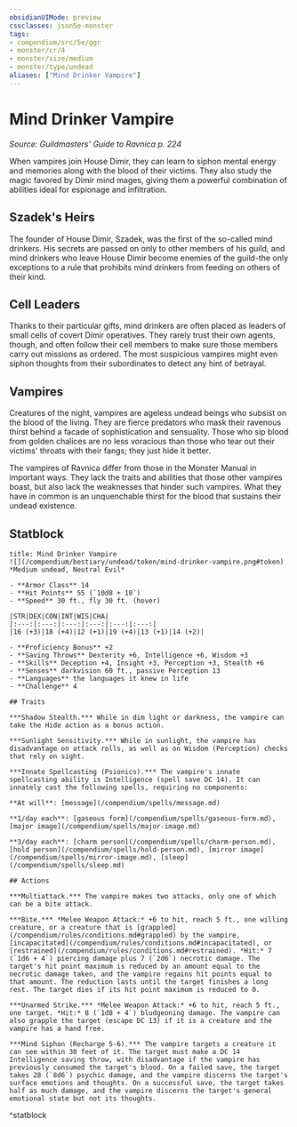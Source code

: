 ```yaml
---
obsidianUIMode: preview
cssclasses: json5e-monster
tags:
- compendium/src/5e/ggr
- monster/cr/4
- monster/size/medium
- monster/type/undead
aliases: ["Mind Drinker Vampire"]
---
```

# Mind Drinker Vampire
*Source: Guildmasters' Guide to Ravnica p. 224*  

When vampires join House Dimir, they can learn to siphon mental energy and memories along with the blood of their victims. They also study the magic favored by Dimir mind mages, giving them a powerful combination of abilities ideal for espionage and infiltration.

## Szadek's Heirs

The founder of House Dimir, Szadek, was the first of the so-called mind drinkers. His secrets are passed on only to other members of his guild, and mind drinkers who leave House Dimir become enemies of the guild-the only exceptions to a rule that prohibits mind drinkers from feeding on others of their kind.

## Cell Leaders

Thanks to their particular gifts, mind drinkers are often placed as leaders of small cells of covert Dimir operatives. They rarely trust their own agents, though, and often follow their cell members to make sure those members carry out missions as ordered. The most suspicious vampires might even siphon thoughts from their subordinates to detect any hint of betrayal.

## Vampires

Creatures of the night, vampires are ageless undead beings who subsist on the blood of the living. They are fierce predators who mask their ravenous thirst behind a facade of sophistication and sensuality. Those who sip blood from golden chalices are no less voracious than those who tear out their victims' throats with their fangs; they just hide it better.

The vampires of Ravnica differ from those in the Monster Manual in important ways. They lack the traits and abilities that those other vampires boast, but also lack the weaknesses that hinder such vampires. What they have in common is an unquenchable thirst for the blood that sustains their undead existence.

## Statblock

```ad-statblock
title: Mind Drinker Vampire
![](/compendium/bestiary/undead/token/mind-drinker-vampire.png#token)
*Medium undead, Neutral Evil*

- **Armor Class** 14 
- **Hit Points** 55 (`10d8 + 10`)
- **Speed** 30 ft., fly 30 ft. (hover)

|STR|DEX|CON|INT|WIS|CHA|
|:---:|:---:|:---:|:---:|:---:|:---:|
|16 (+3)|18 (+4)|12 (+1)|19 (+4)|13 (+1)|14 (+2)|

- **Proficiency Bonus** +2
- **Saving Throws** Dexterity +6, Intelligence +6, Wisdom +3
- **Skills** Deception +4, Insight +3, Perception +3, Stealth +6
- **Senses** darkvision 60 ft., passive Perception 13
- **Languages** the languages it knew in life
- **Challenge** 4

## Traits

***Shadow Stealth.*** While in dim light or darkness, the vampire can take the Hide action as a bonus action.

***Sunlight Sensitivity.*** While in sunlight, the vampire has disadvantage on attack rolls, as well as on Wisdom (Perception) checks that rely on sight.

***Innate Spellcasting (Psionics).*** The vampire's innate spellcasting ability is Intelligence (spell save DC 14). It can innately cast the following spells, requiring no components:

**At will**: [message](/compendium/spells/message.md)

**1/day each**: [gaseous form](/compendium/spells/gaseous-form.md), [major image](/compendium/spells/major-image.md)

**3/day each**: [charm person](/compendium/spells/charm-person.md), [hold person](/compendium/spells/hold-person.md), [mirror image](/compendium/spells/mirror-image.md), [sleep](/compendium/spells/sleep.md)

## Actions

***Multiattack.*** The vampire makes two attacks, only one of which can be a bite attack.

***Bite.*** *Melee Weapon Attack:* +6 to hit, reach 5 ft., one willing creature, or a creature that is [grappled](/compendium/rules/conditions.md#grappled) by the vampire, [incapacitated](/compendium/rules/conditions.md#incapacitated), or [restrained](/compendium/rules/conditions.md#restrained). *Hit:* 7 (`1d6 + 4`) piercing damage plus 7 (`2d6`) necrotic damage. The target's hit point maximum is reduced by an amount equal to the necrotic damage taken, and the vampire regains hit points equal to that amount. The reduction lasts until the target finishes a long rest. The target dies if its hit point maximum is reduced to 0.

***Unarmed Strike.*** *Melee Weapon Attack:* +6 to hit, reach 5 ft., one target. *Hit:* 8 (`1d8 + 4`) bludgeoning damage. The vampire can also grapple the target (escape DC 13) if it is a creature and the vampire has a hand free.

***Mind Siphon (Recharge 5-6).*** The vampire targets a creature it can see within 30 feet of it. The target must make a DC 14 Intelligence saving throw, with disadvantage if the vampire has previously consumed the target's blood. On a failed save, the target takes 28 (`8d6`) psychic damage, and the vampire discerns the target's surface emotions and thoughts. On a successful save, the target takes half as much damage, and the vampire discerns the target's general emotional state but not its thoughts.
```
^statblock